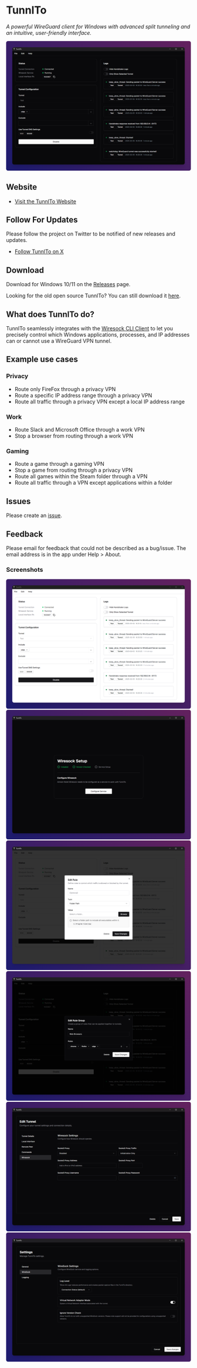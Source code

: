 # TunnlTo
_A powerful WireGuard client for Windows with advanced split tunneling and an intuitive, user-friendly interface._

![Screenshot description](./screenshots/main-dark-mode-1.png)

## Website
- [Visit the TunnlTo Website](https://tunnl.to)

## Follow For Updates
Please follow the project on Twitter to be notified of new releases and updates.
- [Follow TunnlTo on X](https://x.com/TunnlTo)

## Download
Download for Windows 10/11 on the [Releases](https://github.com/TunnlTo/desktop-app/releases) page.

Looking for the old open source TunnlTo? You can still download it [here](https://github.com/TunnlTo/desktop-app/releases/tag/1.0.7).

## What does TunnlTo do?
TunnlTo seamlessly integrates with the [Wiresock CLI Client](https://wiresock.net) to let you precisely control which Windows applications, processes, and IP addresses can or cannot use a WireGuard VPN tunnel.

## Example use cases

### Privacy
- Route only FireFox through a privacy VPN
- Route a specific IP address range through a privacy VPN
- Route all traffic through a privacy VPN except a local IP address range

### Work
- Route Slack and Microsoft Office through a work VPN
- Stop a browser from routing through a work VPN

### Gaming
- Route a game through a gaming VPN
- Stop a game from routing through a privacy VPN
- Route all games within the Steam folder through a VPN
- Route all traffic through a VPN except applications within a folder

## Issues
Please create an [issue](https://github.com/TunnlTo/desktop-app/issues).

## Feedback
Please email for feedback that could not be described as a bug/issue. The email address is in the app under Help > About.

### Screenshots
![Screenshot description](./screenshots/main-light-mode-1.png)
![Screenshot description](./screenshots/setup-1.png)
![Screenshot description](./screenshots/rule-edit-1.png)
![Screenshot description](./screenshots/rule-group-edit-1.png)
![Screenshot description](./screenshots/wiresock-config-1.png)
![Screenshot description](./screenshots/wiresock-settings-1.png)